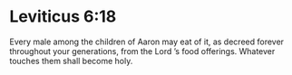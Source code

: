 # Leviticus 6:18

Every male among the children of Aaron may eat of it, as decreed forever throughout your generations, from the Lord ’s food offerings. Whatever touches them shall become holy.

